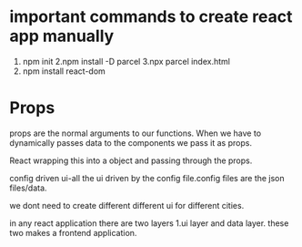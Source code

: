 # important commands to create react app manually

1. npm init
2.npm install -D parcel
3.npx parcel index.html
4. npm install react-dom


# Props

props are the normal arguments to our functions.
When we have to dynamically  passes data to the components we pass it as props.

React wrapping this into a object and passing through the props.

 config driven ui-all the ui driven by the config file.config files are the json files/data.

 we dont need to create different different ui for different cities.

 in any react application there are two layers 1.ui layer and data layer.
 these two makes a frontend application.

  


